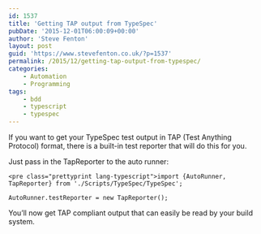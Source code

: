 ```yaml
---
id: 1537
title: 'Getting TAP output from TypeSpec'
pubDate: '2015-12-01T06:00:09+00:00'
author: 'Steve Fenton'
layout: post
guid: 'https://www.stevefenton.co.uk/?p=1537'
permalink: /2015/12/getting-tap-output-from-typespec/
categories:
    - Automation
    - Programming
tags:
    - bdd
    - typescript
    - typespec
---
```


If you want to get your TypeSpec test output in TAP (Test Anything Protocol) format, there is a built-in test reporter that will do this for you.

Just pass in the TapReporter to the auto runner:

```
<pre class="prettyprint lang-typescript">import {AutoRunner, TapReporter} from './Scripts/TypeSpec/TypeSpec';

AutoRunner.testReporter = new TapReporter();
```

You’ll now get TAP compliant output that can easily be read by your build system.